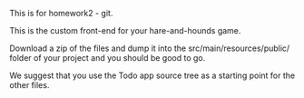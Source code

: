 This is for homework2 - git.

This is the custom front-end for your hare-and-hounds game.

Download a zip of the files and dump it into the src/main/resources/public/ folder of your project and you should be good to go.

We suggest that you use the Todo app source tree as a starting point for the other files.
